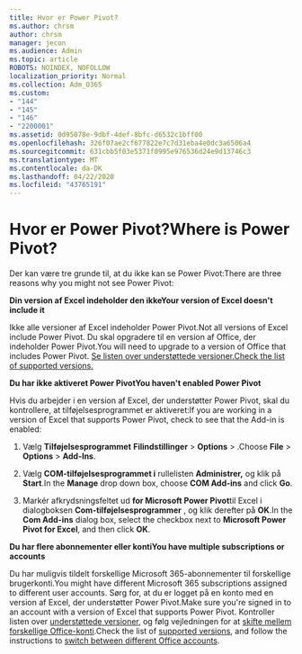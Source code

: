 ```yaml
---
title: Hvor er Power Pivot?
ms.author: chrsm
author: chrsm
manager: jecon
ms.audience: Admin
ms.topic: article
ROBOTS: NOINDEX, NOFOLLOW
localization_priority: Normal
ms.collection: Adm_O365
ms.custom:
- "144"
- "145"
- "146"
- "2200001"
ms.assetid: 0d95078e-9dbf-4def-8bfc-d6532c1bff00
ms.openlocfilehash: 326f07ae2cf677822e7c7d31eba4e0dc3a6506a4
ms.sourcegitcommit: 631cbb5f03e5371f0995e976536d24e9d13746c3
ms.translationtype: MT
ms.contentlocale: da-DK
ms.lasthandoff: 04/22/2020
ms.locfileid: "43765191"
---
```

# <a name="where-is-power-pivot"></a><span data-ttu-id="a70da-102">Hvor er Power Pivot?</span><span class="sxs-lookup"><span data-stu-id="a70da-102">Where is Power Pivot?</span></span>

<span data-ttu-id="a70da-103">Der kan være tre grunde til, at du ikke kan se Power Pivot:</span><span class="sxs-lookup"><span data-stu-id="a70da-103">There are three reasons why you might not see Power Pivot:</span></span>
  
<span data-ttu-id="a70da-104">**Din version af Excel indeholder den ikke**</span><span class="sxs-lookup"><span data-stu-id="a70da-104">**Your version of Excel doesn't include it**</span></span>
  
<span data-ttu-id="a70da-105">Ikke alle versioner af Excel indeholder Power Pivot.</span><span class="sxs-lookup"><span data-stu-id="a70da-105">Not all versions of Excel include Power Pivot.</span></span> <span data-ttu-id="a70da-106">Du skal opgradere til en version af Office, der indeholder Power Pivot.</span><span class="sxs-lookup"><span data-stu-id="a70da-106">You will need to upgrade to a version of Office that includes Power Pivot.</span></span> [<span data-ttu-id="a70da-107">Se listen over understøttede versioner.</span><span class="sxs-lookup"><span data-stu-id="a70da-107">Check the list of supported versions.</span></span>](https://support.office.com/article/aa64e217-4b6e-410b-8337-20b87e1c2a4b.aspx)
  
<span data-ttu-id="a70da-108">**Du har ikke aktiveret Power Pivot**</span><span class="sxs-lookup"><span data-stu-id="a70da-108">**You haven't enabled Power Pivot**</span></span>
  
<span data-ttu-id="a70da-109">Hvis du arbejder i en version af Excel, der understøtter Power Pivot, skal du kontrollere, at tilføjelsesprogrammet er aktiveret:</span><span class="sxs-lookup"><span data-stu-id="a70da-109">If you are working in a version of Excel that supports Power Pivot, check to see that the Add-in is enabled:</span></span>
  
1. <span data-ttu-id="a70da-110">Vælg **Tilføjelsesprogrammet** **Filindstillinger** \> **Options** \> .</span><span class="sxs-lookup"><span data-stu-id="a70da-110">Choose **File** \> **Options** \> **Add-Ins**.</span></span>

2. <span data-ttu-id="a70da-111">Vælg **COM-tilføjelsesprogrammet i** rullelisten **Administrer,** og klik på **Start**.</span><span class="sxs-lookup"><span data-stu-id="a70da-111">In the **Manage** drop down box, choose **COM Add-ins** and click **Go**.</span></span>

3. <span data-ttu-id="a70da-112">Markér afkrydsningsfeltet ud **for Microsoft Power Pivot**til Excel i dialogboksen **Com-tilføjelsesprogrammer** , og klik derefter på **OK**.</span><span class="sxs-lookup"><span data-stu-id="a70da-112">In the **Com Add-ins** dialog box, select the checkbox next to **Microsoft Power Pivot for Excel**, and then click **OK**.</span></span>

<span data-ttu-id="a70da-113">**Du har flere abonnementer eller konti**</span><span class="sxs-lookup"><span data-stu-id="a70da-113">**You have multiple subscriptions or accounts**</span></span>
  
<span data-ttu-id="a70da-114">Du har muligvis tildelt forskellige Microsoft 365-abonnementer til forskellige brugerkonti.</span><span class="sxs-lookup"><span data-stu-id="a70da-114">You might have different Microsoft 365 subscriptions assigned to different user accounts.</span></span> <span data-ttu-id="a70da-115">Sørg for, at du er logget på en konto med en version af Excel, der understøtter Power Pivot.</span><span class="sxs-lookup"><span data-stu-id="a70da-115">Make sure you're signed in to an account with a version of Excel that supports Power Pivot.</span></span> <span data-ttu-id="a70da-116">Kontroller listen over [understøttede versioner](https://support.office.com/article/aa64e217-4b6e-410b-8337-20b87e1c2a4b.aspx), og følg vejledningen for at [skifte mellem forskellige Office-konti](https://support.office.com/article/b9582171-fd1f-4284-9846-bdd72bb28426.aspx#BKMK_WebSwitchAccounts).</span><span class="sxs-lookup"><span data-stu-id="a70da-116">Check the list of [supported versions](https://support.office.com/article/aa64e217-4b6e-410b-8337-20b87e1c2a4b.aspx), and follow the instructions to [switch between different Office accounts](https://support.office.com/article/b9582171-fd1f-4284-9846-bdd72bb28426.aspx#BKMK_WebSwitchAccounts).</span></span>
